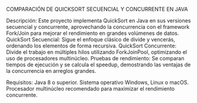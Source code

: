 COMPARACIÓN DE QUICKSORT SECUENCIAL Y CONCURRENTE EN JAVA

Descripción:
Este proyecto implementa QuickSort en Java en sus versiones secuencial y concurrente, aprovechando la concurrencia con el framework Fork/Join para mejorar el rendimiento en grandes volúmenes de datos.
QuickSort Secuencial: Sigue el enfoque clásico de divide y vencerás, ordenando los elementos de forma recursiva.
QuickSort Concurrente: Divide el trabajo en múltiples hilos utilizando ForkJoinPool, optimizando el uso de procesadores multinúcleo.
Pruebas de rendimiento: Se comparan tiempos de ejecución y se calcula el speedup, demostrando las ventajas de la concurrencia en arreglos grandes.

Requisitos:
Java 8 o superior.
Sistema operativo Windows, Linux o macOS.
Procesador multinúcleo recomendado para maximizar el rendimiento concurrente.
